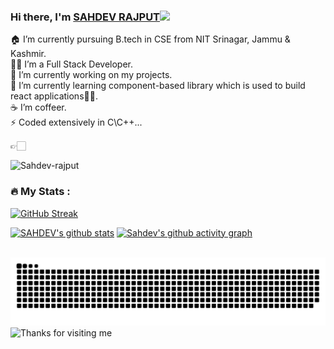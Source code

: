 ### Hi there, I'm [SAHDEV RAJPUT](https://github.com/Sahdev-rajput)<img src="https://media.giphy.com/media/hvRJCLFzcasrR4ia7z/giphy.gif" width="5%">

<link rel="stylesheet" href="https://cdn.jsdelivr.net/gh/devicons/devicon@latest/devicon.min.css">

🏠 I’m currently pursuing B.tech in CSE from NIT Srinagar, Jammu & Kashmir. <br/>
👨‍💻 I’m a Full Stack Developer.<br/>
🔭 I’m currently working on my projects.<br/>
🌱 I’m currently learning component-based library which is used to build react applications🤦‍♂.<br/>
☕️ I’m coffeer. <br/>
⚡ Coded extensively in C\C++...

👉🏻 <p align="left"> <img src="https://komarev.com/ghpvc/?username=Sahdev-rajput&label=Profile%20views&color=0e75b6&style=flat" alt="Sahdev-rajput" /> </p>



  ### :fire: My Stats :
[![GitHub Streak](http://github-readme-streak-stats.herokuapp.com?user=Sahdev-rajput)](https://git.io/streak-stats)

[![SAHDEV's github stats](https://github-readme-stats.vercel.app/api?username=Sahdev-rajput&show_icons=true&theme=merko)](https://github.com/Sahdev-rajput)
[![Sahdev's github activity graph](https://github-readme-activity-graph.cyclic.app/graph?username=Sahdev-rajput&bg_color=3ef40b&color=9e4c98&line=9e4c98&point=403d3d&area=true&hide_border=true)](https://github.com/ashutosh00710/github-readme-activity-graph)

<br />
<img src="https://github.com/Platane/snk/raw/output/github-contribution-grid-snake.svg"/>
<img height="120" alt="Thanks for visiting me" width="100%" src="https://raw.githubusercontent.com/BrunnerLivio/brunnerlivio/master/images/marquee.svg" />

